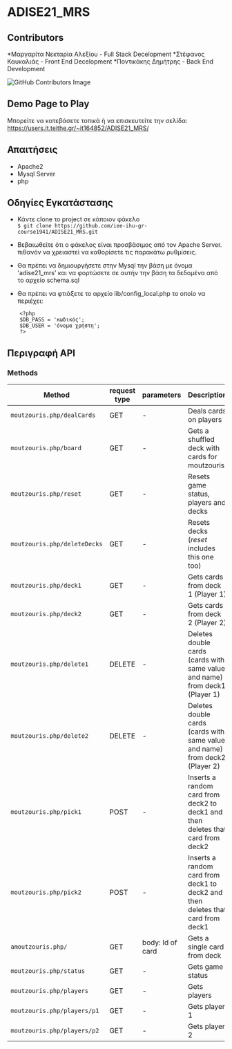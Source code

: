 # ADISE21_MRS

## Contributors
*Μαργαρίτα Νεκταρία Αλεξίου - Full Stack Decelopment
*Στέφανος Καυκαλιάς - Front End Decelopment
*Ποντικάκης Δημήτρης - Back End Development

![GitHub Contributors Image](https://contrib.rocks/image?repo=iee-ihu-gr-course1941/ADISE21_MRS)

## Demo Page to Play

Μπορείτε να κατεβάσετε τοπικά ή να επισκευτείτε την σελίδα: 
https://users.it.teithe.gr/~it164852/ADISE21_MRS/

## Απαιτήσεις

* Apache2
* Mysql Server
* php

## Οδηγίες Εγκατάστασης

 * Κάντε clone το project σε κάποιον φάκελο <br/>
  `$ git clone https://github.com/iee-ihu-gr-course1941/ADISE21_MRS.git`

 * Βεβαιωθείτε ότι ο φάκελος είναι προσβάσιμος από τον Apache Server. πιθανόν να χρειαστεί να καθορίσετε τις παρακάτω ρυθμίσεις.

 * Θα πρέπει να δημιουργήσετε στην Mysql την βάση με όνομα 'adise21_mrs' και να φορτώσετε σε αυτήν την βάση τα δεδομένα από το αρχείο schema.sql

 * Θα πρέπει να φτιάξετε το αρχείο lib/config_local.php το οποίο να περιέχει:
```
    <?php
	$DB_PASS = 'κωδικός';
	$DB_USER = 'όνομα χρήστη';
    ?>
```
## Περιγραφή API

### **Methods**
| Method | request type | parameters | Description |
| --- | --- | --- | --- |
|`moutzouris.php/dealCards` | GET | - | Deals cards on players |
|`moutzouris.php/board` | GET | - | Gets a shuffled deck with cards for moutzouris |
|`moutzouris.php/reset` | GET | - | Resets game status, players and decks |
|`moutzouris.php/deleteDecks` | GET | - | Resets decks (*reset* includes this one too) |
|`moutzouris.php/deck1` | GET | - | Gets cards from deck 1 (Player 1) |
|`moutzouris.php/deck2` | GET | - | Gets cards from deck 2 (Player 2) |
|`moutzouris.php/delete1` | DELETE | - | Deletes double cards (cards with same value and name) from deck1 (Player 1) |
|`moutzouris.php/delete2` | DELETE | - | Deletes double cards (cards with same value and name) from deck2 (Player 2) |
|`moutzouris.php/pick1` | POST | - | Inserts a random card from deck2 to deck1 and then deletes that card from deck2 |
|`moutzouris.php/pick2` | POST  | - |Inserts a random card from deck1 to deck2 and then deletes that card from deck1 |
|`amoutzouris.php/` | GET | body: Id of card | Gets a single card from deck |
|`moutzouris.php/status` | GET | - | Gets game status |
|`moutzouris.php/players` | GET | - | Gets players |
|`moutzouris.php/players/p1` | GET | - | Gets player 1 |
|`moutzouris.php/players/p2` | GET | - | Gets player 2 |



